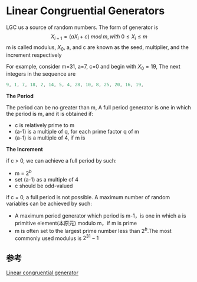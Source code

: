 # Linear Congruential Generators

LGC us a source of random numbers. The form of generator is
$$
X_{i+1} = (aX_i + c) \; mod \; m, with \; 0 \le X_i \le m
$$
m is called modulus, $X_0$, a, and c are known as the seed, multiplier, and the increment respectively

For example, consider m=31, a=7, c=0 and begin with $X_0 = 19$, The next integers in the sequence are

```js
9, 1, 7, 18, 2, 14, 5, 4, 28, 10, 8, 25, 20, 16, 19,
```

**The Period**

The period can be no greater than m, A full period generator is one in which the period is m, and it is obtained if:

* c is relatively prime to m
* (a-1) is a multiple of q, for each prime factor q of m
* (a-1) is a multiple of 4, if m is

**The Increment**

if c > 0, we can achieve a full period by such:

* m = $2^b$
* set (a-1) as a multiple of 4
* c should be odd-valued

if c = 0, a full period is not possible. A maximum number of random variables can be achieved by such:

* A maximum period generator which period is m-1，is one in which a is primitive element(本原元) modulo m，if m is prime
* m is often set to the largest prime number less than $2^b$.The most commonly used modulus is $2^{31} - 1$

## 参考

[Linear congruential generator](https://en.wikipedia.org/wiki/Linear_congruential_generator)